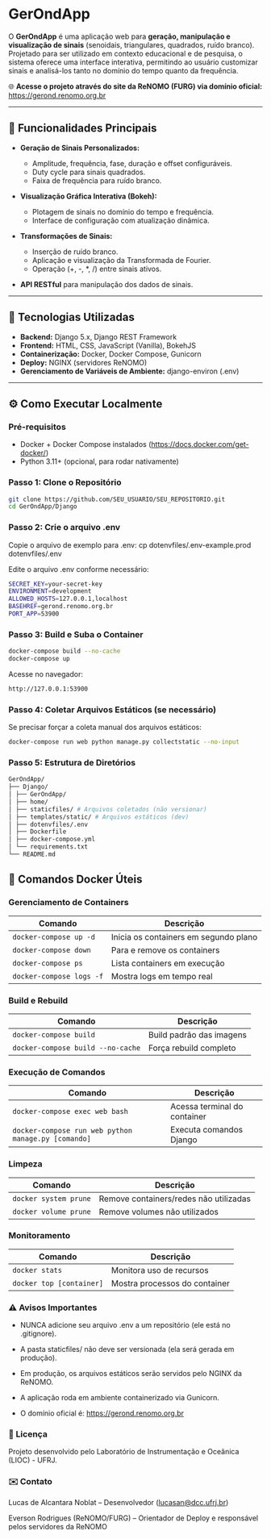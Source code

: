 # GerOndApp

O **GerOndApp** é uma aplicação web para **geração, manipulação e visualização de sinais** (senoidais, triangulares, quadrados, ruído branco). Projetado para ser utilizado em contexto educacional e de pesquisa, o sistema oferece uma interface interativa, permitindo ao usuário customizar sinais e analisá-los tanto no domínio do tempo quanto da frequência.

🌐 **Acesse o projeto através do site da ReNOMO (FURG) via domínio oficial:**
https://gerond.renomo.org.br

---

## 🚀 Funcionalidades Principais

- **Geração de Sinais Personalizados:**
  - Amplitude, frequência, fase, duração e offset configuráveis.
  - Duty cycle para sinais quadrados.
  - Faixa de frequência para ruído branco.

- **Visualização Gráfica Interativa (Bokeh):**
  - Plotagem de sinais no domínio do tempo e frequência.
  - Interface de configuração com atualização dinâmica.

- **Transformações de Sinais:**
  - Inserção de ruído branco.
  - Aplicação e visualização da Transformada de Fourier.
  - Operação (+, -, *, /) entre sinais ativos.

- **API RESTful** para manipulação dos dados de sinais.

---

## 🧰 Tecnologias Utilizadas

- **Backend:** Django 5.x, Django REST Framework
- **Frontend:** HTML, CSS, JavaScript (Vanilla), BokehJS
- **Containerização:** Docker, Docker Compose, Gunicorn
- **Deploy:** NGINX (servidores ReNOMO)
- **Gerenciamento de Variáveis de Ambiente:** django-environ (.env)

---

## ⚙️ Como Executar Localmente

### Pré-requisitos
- Docker + Docker Compose instalados (https://docs.docker.com/get-docker/)
- Python 3.11+ (opcional, para rodar nativamente)

### Passo 1: Clone o Repositório

```bash
git clone https://github.com/SEU_USUARIO/SEU_REPOSITORIO.git
cd GerOndApp/Django
```


### Passo 2: Crie o arquivo .env
Copie o arquivo de exemplo para .env:
cp dotenvfiles/.env-example.prod dotenvfiles/.env


Edite o arquivo .env conforme necessário:

```bash
SECRET_KEY=your-secret-key
ENVIRONMENT=development
ALLOWED_HOSTS=127.0.0.1,localhost
BASEHREF=gerond.renomo.org.br
PORT_APP=53900
```

### Passo 3: Build e Suba o Container
```bash
docker-compose build --no-cache
docker-compose up
```

Acesse no navegador:
```bash
http://127.0.0.1:53900
```

### Passo 4: Coletar Arquivos Estáticos (se necessário)
Se precisar forçar a coleta manual dos arquivos estáticos:
```bash
docker-compose run web python manage.py collectstatic --no-input
```

### Passo 5: Estrutura de Diretórios

```bash
GerOndApp/
├── Django/
│ ├── GerOndApp/
│ ├── home/
│ ├── staticfiles/ # Arquivos coletados (não versionar)
│ ├── templates/static/ # Arquivos estáticos (dev)
│ ├── dotenvfiles/.env
│ ├── Dockerfile
│ ├── docker-compose.yml
│ └── requirements.txt
└── README.md
```

## 🐳 Comandos Docker Úteis

### Gerenciamento de Containers
| Comando | Descrição |
|---------|-----------|
| `docker-compose up -d` | Inicia os containers em segundo plano |
| `docker-compose down` | Para e remove os containers |
| `docker-compose ps` | Lista containers em execução |
| `docker-compose logs -f` | Mostra logs em tempo real |

### Build e Rebuild
| Comando | Descrição |
|---------|-----------|
| `docker-compose build` | Build padrão das imagens |
| `docker-compose build --no-cache` | Força rebuild completo |

### Execução de Comandos
| Comando | Descrição |
|---------|-----------|
| `docker-compose exec web bash` | Acessa terminal do container |
| `docker-compose run web python manage.py [comando]` | Executa comandos Django |

### Limpeza
| Comando | Descrição |
|---------|-----------|
| `docker system prune` | Remove containers/redes não utilizadas |
| `docker volume prune` | Remove volumes não utilizados |

### Monitoramento
| Comando | Descrição |
|---------|-----------|
| `docker stats` | Monitora uso de recursos |
| `docker top [container]` | Mostra processos do container |

### ⚠️ Avisos Importantes
- NUNCA adicione seu arquivo .env a um repositório (ele está no .gitignore).

- A pasta staticfiles/ não deve ser versionada (ela será gerada em produção).

- Em produção, os arquivos estáticos serão servidos pelo NGINX da ReNOMO.

- A aplicação roda em ambiente containerizado via Gunicorn.

- O domínio oficial é: https://gerond.renomo.org.br

### 📄 Licença
Projeto desenvolvido pelo Laboratório de Instrumentação e Oceânica (LIOC) - UFRJ.

### ✉️ Contato
Lucas de Alcantara Noblat – Desenvolvedor (lucasan@dcc.ufrj.br)

Everson Rodrigues (ReNOMO/FURG) – Orientador de Deploy e responsável pelos servidores da ReNOMO
